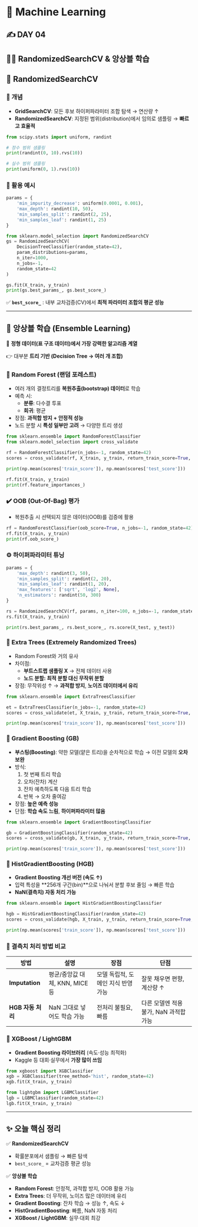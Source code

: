 # 🤖 Machine Learning

## **✍️ DAY 04**

## 🎲🤝 RandomizedSearchCV & 앙상블 학습

## 🎲 RandomizedSearchCV

### 📖 개념

- **GridSearchCV**: 모든 후보 하이퍼파라미터 조합 탐색 → 연산량 ↑
- **RandomizedSearchCV**: 지정된 범위(distribution)에서 임의로 샘플링 → **빠르고 효율적**

```python
from scipy.stats import uniform, randint

# 정수 범위 샘플링
print(randint(0, 10).rvs(10))

# 실수 범위 샘플링
print(uniform(0, 1).rvs(10))
```

### 📝 활용 예시

```python
params = {
    'min_impurity_decrease': uniform(0.0001, 0.001),
    'max_depth': randint(10, 50),
    'min_samples_split': randint(2, 25),
    'min_samples_leaf': randint(1, 25)
}

from sklearn.model_selection import RandomizedSearchCV
gs = RandomizedSearchCV(
    DecisionTreeClassifier(random_state=42),
    param_distributions=params,
    n_iter=1000,
    n_jobs=-1,
    random_state=42
)

gs.fit(X_train, y_train)
print(gs.best_params_, gs.best_score_)
```

✅ **`best_score_`** : 내부 교차검증(CV)에서 **최적 파라미터 조합의 평균 성능**

---

## 🤝 앙상블 학습 (Ensemble Learning)

📌 **정형 데이터(표 구조 데이터)에서 가장 강력한 알고리즘 계열**

👉 대부분 **트리 기반 (Decision Tree → 여러 개 조합)**

### 🔹 Random Forest (랜덤 포레스트)

- 여러 개의 결정트리를 **복원추출(bootstrap) 데이터**로 학습
- 예측 시:
    - **분류**: 다수결 투표
    - **회귀**: 평균
- 장점: **과적합 방지 + 안정적 성능**
- 노드 분할 시 **특성 일부만 고려** → 다양한 트리 생성

```python
from sklearn.ensemble import RandomForestClassifier
from sklearn.model_selection import cross_validate

rf = RandomForestClassifier(n_jobs=-1, random_state=42)
scores = cross_validate(rf, X_train, y_train, return_train_score=True, n_jobs=-1)

print(np.mean(scores['train_score']), np.mean(scores['test_score']))

rf.fit(X_train, y_train)
print(rf.feature_importances_)
```

### ✔️ OOB (Out-Of-Bag) 평가

- 복원추출 시 선택되지 않은 데이터(OOB)를 검증에 활용

```python
rf = RandomForestClassifier(oob_score=True, n_jobs=-1, random_state=42)
rf.fit(X_train, y_train)
print(rf.oob_score_)
```

### ⚙️ 하이퍼파라미터 튜닝

```python
params = {
    'max_depth': randint(3, 50),
    'min_samples_split': randint(2, 20),
    'min_samples_leaf': randint(1, 20),
    'max_features': ['sqrt', 'log2', None],
    'n_estimators': randint(50, 300)
}

rs = RandomizedSearchCV(rf, params, n_iter=100, n_jobs=-1, random_state=42)
rs.fit(X_train, y_train)

print(rs.best_params_, rs.best_score_, rs.score(X_test, y_test))
```

### 🔹 Extra Trees (Extremely Randomized Trees)

- Random Forest와 거의 유사
- 차이점:
    - **부트스트랩 샘플링 X** → 전체 데이터 사용
    - **노드 분할: 최적 분할 대신 무작위 분할**
- 장점: 무작위성 ↑ → **과적합 방지**, **노이즈 데이터에서 유리**

```python
from sklearn.ensemble import ExtraTreesClassifier

et = ExtraTreesClassifier(n_jobs=-1, random_state=42)
scores = cross_validate(et, X_train, y_train, return_train_score=True, n_jobs=-1)

print(np.mean(scores['train_score']), np.mean(scores['test_score']))
```

### 🔹 Gradient Boosting (GB)

- **부스팅(Boosting)**: 약한 모델(얕은 트리)을 순차적으로 학습 → 이전 모델의 **오차 보완**
- 방식:
    1. 첫 번째 트리 학습
    2. 오차(잔차) 계산
    3. 잔차 예측하도록 다음 트리 학습
    4. 반복 → 오차 줄여감
- 장점: **높은 예측 성능**
- 단점: **학습 속도 느림**, **하이퍼파라미터 많음**

```python
from sklearn.ensemble import GradientBoostingClassifier

gb = GradientBoostingClassifier(random_state=42)
scores = cross_validate(gb, X_train, y_train, return_train_score=True, n_jobs=-1)

print(np.mean(scores['train_score']), np.mean(scores['test_score']))
```

### 🔹 HistGradientBoosting (HGB)

- **Gradient Boosting 개선 버전 (속도 ↑)**
- 입력 특성을 **256개 구간(bin)**으로 나눠서 분할 후보 줄임 → 빠른 학습
- **NaN(결측치) 자동 처리 가능**

```python
from sklearn.ensemble import HistGradientBoostingClassifier

hgb = HistGradientBoostingClassifier(random_state=42)
scores = cross_validate(hgb, X_train, y_train, return_train_score=True, n_jobs=-1)

print(np.mean(scores['train_score']), np.mean(scores['test_score']))
```

### 🧹 결측치 처리 방법 비교

| 방법 | 설명 | 장점 | 단점 |
| --- | --- | --- | --- |
| **Imputation** | 평균/중앙값 대체, KNN, MICE 등 | 모델 독립적, 도메인 지식 반영 가능 | 잘못 채우면 편향, 계산량 ↑ |
| **HGB 자동 처리** | NaN 그대로 넣어도 학습 가능 | 전처리 불필요, 빠름 | 다른 모델엔 적용 불가, NaN 과적합 가능 |

### 🔹 XGBoost / LightGBM

- **Gradient Boosting 라이브러리** (속도·성능 최적화)
- Kaggle 등 대회·실무에서 **가장 많이 쓰임**

```python
from xgboost import XGBClassifier
xgb = XGBClassifier(tree_method='hist', random_state=42)
xgb.fit(X_train, y_train)

from lightgbm import LGBMClassifier
lgb = LGBMClassifier(random_state=42)
lgb.fit(X_train, y_train)
```

---

## ✨ 오늘 핵심 정리

✅ **RandomizedSearchCV**

- 확률분포에서 샘플링 → 빠른 탐색
- `best_score_` = 교차검증 평균 성능

✅ **앙상블 학습**

- **Random Forest**: 안정적, 과적합 방지, OOB 활용 가능
- **Extra Trees**: 더 무작위, 노이즈 많은 데이터에 유리
- **Gradient Boosting**: 잔차 학습 → 성능 ↑, 속도 ↓
- **HistGradientBoosting**: 빠름, NaN 자동 처리
- **XGBoost / LightGBM**: 실무·대회 최강